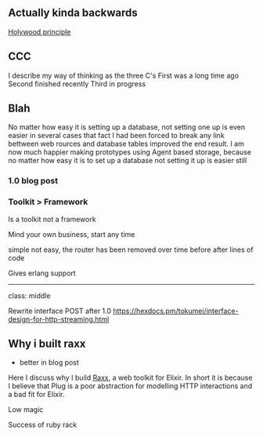
## Actually kinda backwards
[Holywood principle](http://matthewtmead.com/blog/hollywood-principle-dont-call-us-well-call-you-4/)

## CCC

I describe my way of thinking as the three C's
First was a long time ago
Second finished recently
Third in progress

## Blah
No matter how easy it is setting up a database, not setting one up is even easier
in several cases that fact I had been forced to break any link bettween web rources and database tables improved the end result.
I am now much happier making prototypes using Agent based storage, because no matter how easy it is to set up a database not setting it up is easier still

### 1.0 blog post
### Toolkit > Framework

Is a toolkit not a framework

Mind your own business, start any time

simple not easy, the router has been removed over time
before after
lines of code

Gives erlang support

---
class: middle

Rewrite interface POST after 1.0 https://hexdocs.pm/tokumei/interface-design-for-http-streaming.html


## Why i built raxx
- better in blog post

Here I discuss why I build <a href="">Raxx</a>, a web toolkit for Elixir.
In short it is because I believe that Plug is a poor abstraction for modelling HTTP interactions and a bad fit for Elixir.

Low magic

Success of ruby rack
